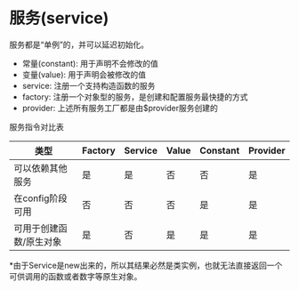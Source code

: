 # 服务(service)
服务都是“单例”的，并可以延迟初始化。

* 常量(constant): 用于声明不会修改的值
* 变量(value): 用于声明会被修改的值
* service: 注册一个支持构造函数的服务
* factory: 注册一个对象型的服务，是创建和配置服务最快捷的方式
* provider: 上述所有服务工厂都是由$provider服务创建的

服务指令对比表

| 类型 | Factory | Service | Value | Constant | Provider |
| -- | -- | -- | -- | -- | -- |
| 可以依赖其他服务 | 是 | 是 | 否 | 否 | 是 |
| 在config阶段可用 | 否 | 否 | 否 | 是 | 是 |
| 可用于创建函数/原生对象 | 是 | 否 | 是 | 是 | 是 |

*由于Service是new出来的，所以其结果必然是类实例，也就无法直接返回一个可供调用的函数或者数字等原生对象。